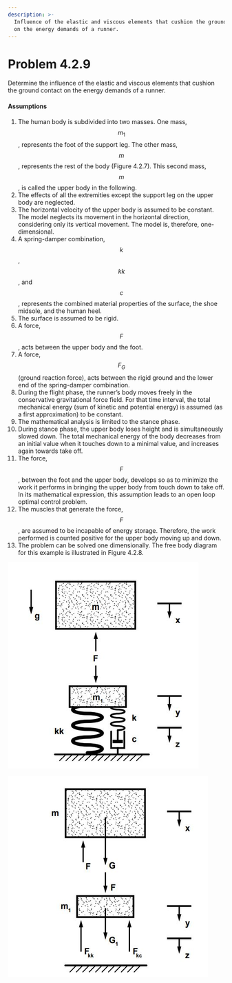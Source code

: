 ```yaml
---
description: >-
  Influence of the elastic and viscous elements that cushion the ground contact
  on the energy demands of a runner.
---
```


# Problem 4.2.9

Determine the influence of the elastic and viscous elements that cushion the ground contact on the energy demands of a runner.

#### Assumptions

1. The human body is subdivided into two masses. One mass, $$m_1$$, represents the foot of the support leg. The other mass, $$m$$, represents the rest of the body (Figure 4.2.7). This second mass, $$m$$, is called the upper body in the following.
2. The effects of all the extremities except the support leg on the upper body are neglected.&#x20;
3. The horizontal velocity of the upper body is assumed to be constant. The model neglects its movement in the horizontal direction, considering only its vertical movement. The model is, therefore, one-dimensional.&#x20;
4. A spring-damper combination, $$k$$, $$kk$$, and $$c$$, represents the combined material properties of the surface, the shoe midsole, and the human heel.&#x20;
5. The surface is assumed to be rigid.&#x20;
6. A force, $$F$$, acts between the upper body and the foot.&#x20;
7. A force, $$F_G$$ (ground reaction force), acts between the rigid ground and the lower end of the spring-damper combination.&#x20;
8. During the flight phase, the runner’s body moves freely in the conservative gravitational force field. For that time interval, the total mechanical energy (sum of kinetic and potential energy) is assumed (as a first approximation) to be constant.&#x20;
9. The mathematical analysis is limited to the stance phase.
10. During stance phase, the upper body loses height and is simultaneously slowed down. The total mechanical energy of the body decreases from an initial value when it touches down to a minimal value, and increases again towards take off.&#x20;
11. The force, $$F$$, between the foot and the upper body, develops so as to minimize the work it performs in bringing the upper body from touch down to take off. In its mathematical expression, this assumption leads to an open loop optimal control problem.&#x20;
12. The muscles that generate the force, $$F$$, are assumed to be incapable of energy storage. Therefore, the work performed is counted positive for the upper body moving up and down.&#x20;
13. The problem can be solved one dimensionally. The free body diagram for this example is illustrated in Figure 4.2.8.

![Figure 4.2.7: Illustration of the mechanical model used in this example (from Nigg & Anton, 1995, with permission).](<../../.gitbook/assets/Problem 4.2.9.JPG>)

![Fifure 4.2.8: FBD of the two particle model for the energy demand considerations during running.](<../../.gitbook/assets/Problem 4.2.9 b (1).JPG>)
